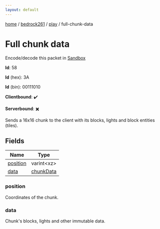 ```yaml
---
layout: default
---
```


[home](/)  /  [bedrock261](/protocol/bedrock261)  /  [play](/protocol/bedrock261/play)  /  full-chunk-data

# Full chunk data

Encode/decode this packet in [Sandbox](../../../sandbox/bedrock261#Play.FullChunkData)

**Id**: 58

**Id** (hex): 3A

**Id** (bin): 00111010

**Clientbound**: ✔️

**Serverbound**: ✖️

Sends a 16x16 chunk to the client with its blocks, lights and block entities (tiles).

## Fields

Name | Type
---|---
[position](#position) | varint&lt;xz&gt;
[data](#data) | [chunkData](/protocol/bedrock261/types/chunk-data)

### position

Coordinates of the chunk.

### data

Chunk's blocks, lights and other immutable data.
